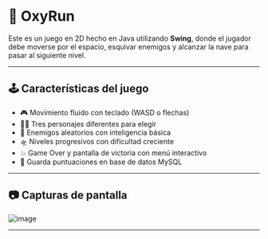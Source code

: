 # 🚀 OxyRun

Este es un juego en 2D hecho en Java utilizando **Swing**, donde el jugador debe moverse por el espacio, esquivar enemigos y alcanzar la nave para pasar al siguiente nivel.

---

## 🕹️ Características del juego

- 🎮 Movimiento fluido con teclado (WASD o flechas)
- 🧑‍🚀 Tres personajes diferentes para elegir
- 👾 Enemigos aleatorios con inteligencia básica
- 🛸 Niveles progresivos con dificultad creciente
- 💥 Game Over y pantalla de victoria con menú interactivo
- 💾 Guarda puntuaciones en base de datos MySQL

---

## 📷 Capturas de pantalla

![image](https://github.com/user-attachments/assets/e507d61c-7f3c-4831-9527-84976e52ea52)

---

